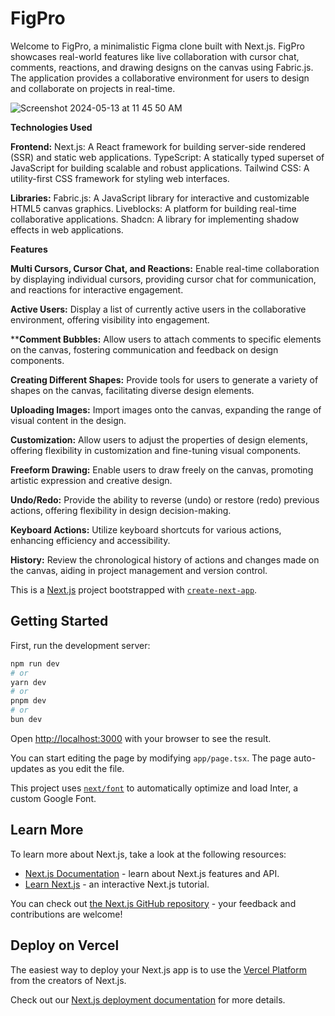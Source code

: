 # FigPro

Welcome to FigPro, a minimalistic Figma clone built with Next.js. FigPro showcases real-world features like live collaboration with cursor chat, comments, reactions, and drawing designs on the canvas using Fabric.js. The application provides a collaborative environment for users to design and collaborate on projects in real-time.

![Screenshot 2024-05-13 at 11 45 50 AM](https://github.com/TariqKichawele/figma-clone/assets/105932024/d3f96c78-ef85-478b-8f04-bfd973b296af)

**Technologies Used**

**Frontend:**
Next.js: A React framework for building server-side rendered (SSR) and static web applications.
TypeScript: A statically typed superset of JavaScript for building scalable and robust applications.
Tailwind CSS: A utility-first CSS framework for styling web interfaces.

**Libraries:**
Fabric.js: A JavaScript library for interactive and customizable HTML5 canvas graphics.
Liveblocks: A platform for building real-time collaborative applications.
Shadcn: A library for implementing shadow effects in web applications.

**Features**

**Multi Cursors, Cursor Chat, and Reactions:** 
Enable real-time collaboration by displaying individual cursors, providing cursor chat for communication, and reactions for interactive engagement.

**Active Users:** 
Display a list of currently active users in the collaborative environment, offering visibility into engagement.

****Comment Bubbles:**
Allow users to attach comments to specific elements on the canvas, fostering communication and feedback on design components.

**Creating Different Shapes:** 
Provide tools for users to generate a variety of shapes on the canvas, facilitating diverse design elements.

**Uploading Images:** 
Import images onto the canvas, expanding the range of visual content in the design.

**Customization:** 
Allow users to adjust the properties of design elements, offering flexibility in customization and fine-tuning visual components.

**Freeform Drawing:** 
Enable users to draw freely on the canvas, promoting artistic expression and creative design.

**Undo/Redo:** 
Provide the ability to reverse (undo) or restore (redo) previous actions, offering flexibility in design decision-making.

**Keyboard Actions:** 
Utilize keyboard shortcuts for various actions, enhancing efficiency and accessibility.

**History:** 
Review the chronological history of actions and changes made on the canvas, aiding in project management and version control.

This is a [Next.js](https://nextjs.org/) project bootstrapped with [`create-next-app`](https://github.com/vercel/next.js/tree/canary/packages/create-next-app).

## Getting Started

First, run the development server:

```bash
npm run dev
# or
yarn dev
# or
pnpm dev
# or
bun dev
```

Open [http://localhost:3000](http://localhost:3000) with your browser to see the result.

You can start editing the page by modifying `app/page.tsx`. The page auto-updates as you edit the file.

This project uses [`next/font`](https://nextjs.org/docs/basic-features/font-optimization) to automatically optimize and load Inter, a custom Google Font.

## Learn More

To learn more about Next.js, take a look at the following resources:

- [Next.js Documentation](https://nextjs.org/docs) - learn about Next.js features and API.
- [Learn Next.js](https://nextjs.org/learn) - an interactive Next.js tutorial.

You can check out [the Next.js GitHub repository](https://github.com/vercel/next.js/) - your feedback and contributions are welcome!

## Deploy on Vercel

The easiest way to deploy your Next.js app is to use the [Vercel Platform](https://vercel.com/new?utm_medium=default-template&filter=next.js&utm_source=create-next-app&utm_campaign=create-next-app-readme) from the creators of Next.js.

Check out our [Next.js deployment documentation](https://nextjs.org/docs/deployment) for more details.
